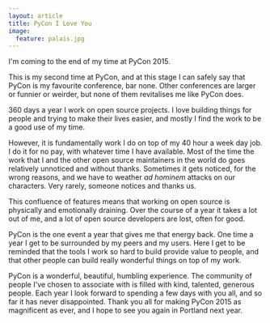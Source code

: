 ```yaml
---
layout: article
title: PyCon I Love You
image:
  feature: palais.jpg
---
```


I'm coming to the end of my time at PyCon 2015.

This is my second time at PyCon, and at this stage I can safely say that PyCon is my favourite conference, bar none. Other conferences are larger or funnier or weirder, but none of them revitalises me like PyCon does.

360 days a year I work on open source projects. I love building things for people and trying to make their lives easier, and mostly I find the work to be a good use of my time.

However, it is fundamentally work I do on top of my 40 hour a week day job. I do it for no pay, with whatever time I have available. Most of the time the work that I and the other open source maintainers in the world do goes relatively unnoticed and without thanks. Sometimes it gets noticed, for the wrong reasons, and we have to weather *ad hominem* attacks on our characters. Very rarely, someone notices and thanks us.

This confluence of features means that working on open source is physically and emotionally draining. Over the course of a year it takes a lot out of me, and a lot of open source developers are lost, often for good.

PyCon is the one event a year that gives me that energy back. One time a year I get to be surrounded by my peers and my users. Here I get to be reminded that the tools I work so hard to build provide value to people, and that other people can build really wonderful things on top of my work.

PyCon is a wonderful, beautiful, humbling experience. The community of people I've chosen to associate with is filled with kind, talented, generous people. Each year I look forward to spending a few days with you all, and so far it has never disappointed. Thank you all for making PyCon 2015 as magnificent as ever, and I hope to see you again in Portland next year.
